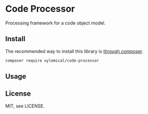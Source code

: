 # Code Processor

Processing framework for a code object model.

## Install

The recommended way to install this library is [through composer](http://getcomposer.org).

```sh
composer require xylemical/code-processor
```

## Usage

## License

MIT, see LICENSE.
